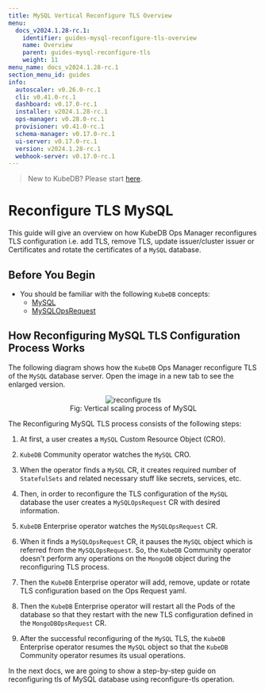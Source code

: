 ```yaml
---
title: MySQL Vertical Reconfigure TLS Overview
menu:
  docs_v2024.1.28-rc.1:
    identifier: guides-mysql-reconfigure-tls-overview
    name: Overview
    parent: guides-mysql-reconfigure-tls
    weight: 11
menu_name: docs_v2024.1.28-rc.1
section_menu_id: guides
info:
  autoscaler: v0.26.0-rc.1
  cli: v0.41.0-rc.1
  dashboard: v0.17.0-rc.1
  installer: v2024.1.28-rc.1
  ops-manager: v0.28.0-rc.1
  provisioner: v0.41.0-rc.1
  schema-manager: v0.17.0-rc.1
  ui-server: v0.17.0-rc.1
  version: v2024.1.28-rc.1
  webhook-server: v0.17.0-rc.1
---
```


> New to KubeDB? Please start [here](/docs/v2024.1.28-rc.1/README).

# Reconfigure TLS MySQL

This guide will give an overview on how KubeDB Ops Manager reconfigures TLS configuration i.e. add TLS, remove TLS, update issuer/cluster issuer or Certificates and rotate the certificates of a `MySQL` database.

## Before You Begin

- You should be familiar with the following `KubeDB` concepts:
  - [MySQL](/docs/v2024.1.28-rc.1/guides/mysql/concepts/database/)
  - [MySQLOpsRequest](/docs/v2024.1.28-rc.1/guides/mysql/concepts/opsrequest/)

## How Reconfiguring MySQL TLS Configuration Process Works

The following diagram shows how the `KubeDB` Ops Manager reconfigure TLS of  the `MySQL` database server. Open the image in a new tab to see the enlarged version.

<figure align="center">
  <img alt="reconfigure tls " src="/docs/v2024.1.28-rc.1/guides/mysql/reconfigure-tls/overview/images/reconfigure-tls.jpg">
<figcaption align="center">Fig: Vertical scaling process of MySQL</figcaption>
</figure>

The Reconfiguring MySQL TLS process consists of the following steps:

1. At first, a user creates a `MySQL` Custom Resource Object (CRO).

2. `KubeDB` Community operator watches the `MySQL` CRO.

3. When the operator finds a `MySQL` CR, it creates required number of `StatefulSets` and related necessary stuff like secrets, services, etc.

4. Then, in order to reconfigure the TLS configuration of the `MySQL` database the user creates a `MySQLOpsRequest` CR with desired information.

5. `KubeDB` Enterprise operator watches the `MySQLOpsRequest` CR.

6. When it finds a `MySQLOpsRequest` CR, it pauses the `MySQL` object which is referred from the `MySQLOpsRequest`. So, the `KubeDB` Community operator doesn't perform any operations on the `MongoDB` object during the reconfiguring TLS process.

7. Then the `KubeDB` Enterprise operator will add, remove, update or rotate TLS configuration based on the Ops Request yaml.

8. Then the `KubeDB` Enterprise operator will restart all the Pods of the database so that they restart with the new TLS configuration defined in the `MongoDBOpsRequest` CR.

9. After the successful reconfiguring of the `MySQL` TLS, the `KubeDB` Enterprise operator resumes the `MySQL` object so that the `KubeDB` Community operator resumes its usual operations.


In the next docs, we are going to show a step-by-step guide on reconfiguring tls of MySQL database using reconfigure-tls operation.